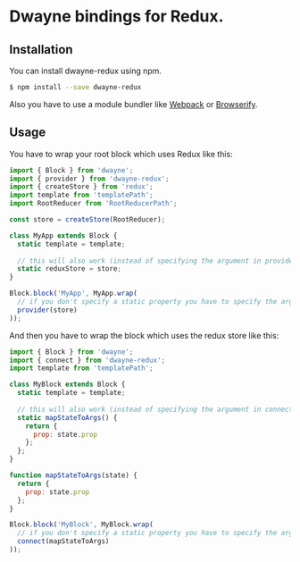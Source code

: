 # Dwayne bindings for Redux.

## Installation

You can install dwayne-redux using npm.

```bash
$ npm install --save dwayne-redux
```

Also you have to use a module bundler like [Webpack](http://webpack.github.io/ "Webpack")
or [Browserify](http://browserify.org/ "Browserify").

## Usage

You have to wrap your root block which uses Redux like this:

```javascript
import { Block } from 'dwayne';
import { provider } from 'dwayne-redux';
import { createStore } from 'redux';
import template from 'templatePath';
import RootReducer from 'RootReducerPath';

const store = createStore(RootReducer);

class MyApp extends Block {
  static template = template;
  
  // this will also work (instead of specifying the argument in provider):
  static reduxStore = store;
}

Block.block('MyApp', MyApp.wrap(
  // if you don't specify a static property you have to specify the argument here
  provider(store)
));
```

And then you have to wrap the block which uses the redux store like this:

```javascript
import { Block } from 'dwayne';
import { connect } from 'dwayne-redux';
import template from 'templatePath';

class MyBlock extends Block {
  static template = template;
  
  // this will also work (instead of specifying the argument in connect):
  static mapStateToArgs() {
    return {
      prop: state.prop
    };
  };
}

function mapStateToArgs(state) {
  return {
    prop: state.prop
  };
}

Block.block('MyBlock', MyBlock.wrap(
  // if you don't specify a static property you have to specify the argument here
  connect(mapStateToArgs)
));
```
